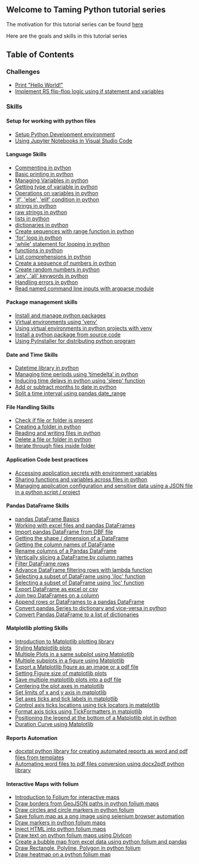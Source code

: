 ## Welcome to Taming Python tutorial series
The motivation for this tutorial series can be found [here](https://nagasudhir.blogspot.com/2020/04/intro-to-taming-python-series_99.html)

Here are the goals and skills in this tutorial series

## Table of Contents

### Challenges
* [Print "Hello World!"](https://nagasudhir.blogspot.com/2020/04/print-hello-world_54.html)
* [Implement RS flip-flop logic using if statement and variables](https://nagasudhir.blogspot.com/2020/07/implement-rs-flip-flop-logic-using-if.html)

### Skills
#### Setup for working with python files
* [Setup Python Development environment](https://nagasudhir.blogspot.com/2020/04/setup-python-development-environment_14.html)
* [Using Jupyter Notebooks in Visual Studio Code](https://nagasudhir.blogspot.com/2020/06/using-jupyter-notebooks-in-visual.html)

#### Language Skills
* [Commenting in python](https://nagasudhir.blogspot.com/2020/04/comments-in-python.html)
* [Basic printing in python](https://nagasudhir.blogspot.com/2020/04/basic-printing-in-python.html)
* [Managing Variables in python](https://nagasudhir.blogspot.com/2020/04/managing-variables-in-python.html)
* [Getting type of variable in python](https://nagasudhir.blogspot.com/2020/05/getting-type-of-python-variable.html)
* [Operations on variables in python](https://nagasudhir.blogspot.com/2020/04/operations-on-variables-in-python.html)
* ['if', 'else', 'elif' condition in python](https://nagasudhir.blogspot.com/2020/04/if-condition-in-python_14.html)
* [strings in python](https://nagasudhir.blogspot.com/2020/04/strings-in-python.html)
* [raw strings in python](https://nagasudhir.blogspot.com/2020/05/raw-strings-in-python.html)
* [lists in python](https://nagasudhir.blogspot.com/2020/04/lists-in-python.html)
* [dictionaries in python](https://nagasudhir.blogspot.com/2020/04/dictionaries-in-python.html)
* [Create sequences with range function in python](https://nagasudhir.blogspot.com/2020/05/create-sequences-with-range-function.html)
* ['for' loop in python](https://nagasudhir.blogspot.com/2020/05/for-loop-in-python.html)
* ['while' statement for looping in python](https://nagasudhir.blogspot.com/2020/05/while-loop-in-python.html)
* [functions in python](https://nagasudhir.blogspot.com/2020/05/fucntions-in-python.html)
* [List comprehensions in python](https://nagasudhir.blogspot.com/2020/05/list-comprehensions-in-python.html)
* [Create a sequence of numbers in python](https://nagasudhir.blogspot.com/2020/07/create-sequence-of-numbers-in-python.html)
* [Create random numbers in python](https://nagasudhir.blogspot.com/2020/05/create-random-numbers-in-python.html)
* ['any', 'all' keywords in python](https://nagasudhir.blogspot.com/2021/05/any-all-keywords-in-python.html)
* [Handling errors in python](https://nagasudhir.blogspot.com/2020/05/hnadling-errors-in-python.html)
* [Read named command line inputs with argparse module](https://nagasudhir.blogspot.com/2020/06/named-command-line-arguments-using.html)

#### Package management skills
* [Install and manage python packages](https://nagasudhir.blogspot.com/2020/05/install-and-manage-packages-in-python.html)
* [Virtual environments using 'venv'](https://nagasudhir.blogspot.com/2020/05/virtual-environments-using-venv.html)
* [Using virtual environments in python projects with venv](https://nagasudhir.blogspot.com/2021/06/using-virtual-environments-in-python.html)
* [Install a python package from source code](https://nagasudhir.blogspot.com/2020/06/install-python-package-from-source-code.html)
* [Using PyInstaller for distributing python program](https://nagasudhir.blogspot.com/2020/06/using-pyinstaller-for-distributing.html)

#### Date and Time Skills
* [Datetime library in python](https://nagasudhir.blogspot.com/2020/05/datetime-library-in-python.html)
* [Managing time periods using ‘timedelta’ in python](https://nagasudhir.blogspot.com/2020/05/timedeltas-in-python.html)
* [Inducing time delays in python using 'sleep' function](https://nagasudhir.blogspot.com/2020/05/inducing-time-delays-in-python-using.html)
* [Add or subtract months to date in python](https://nagasudhir.blogspot.com/2020/06/add-or-subtract-months-to-date-in-python.html)
* [Split a time interval using pandas date_range](https://nagasudhir.blogspot.com/2021/07/split-time-interval-using-pandas.html)

#### File Handling Skills
* [Check if file or folder is present](https://nagasudhir.blogspot.com/2020/05/check-if-file-or-folder-is-present.html)
* [Creating a folder in python](https://nagasudhir.blogspot.com/2020/05/creating-folder-in-python.html)
* [Reading and writing files in python](https://nagasudhir.blogspot.com/2020/05/reading-and-writing-files-in-python.html)
* [Delete a file or folder in python](https://nagasudhir.blogspot.com/2020/05/delete-file-or-folder-in-python.html)
* [Iterate through files inside folder](https://nagasudhir.blogspot.com/2020/05/iterate-through-files-inside-folder.html)

#### Application Code best practices
* [Accessing application secrets with environment variables](https://nagasudhir.blogspot.com/2020/06/accessing-application-secrets-with.html)
* [Sharing functions and variables across files in python](https://nagasudhir.blogspot.com/2020/07/sharing-functions-and-variables-across.html)
* [Managing application configuration and sensitive data using a JSON file in a python script / project](https://nagasudhir.blogspot.com/2021/01/manage-application-configuration-with.html)

#### Pandas DataFrame Skills
* [pandas DataFrame Basics](https://nagasudhir.blogspot.com/2020/05/pandas-dataframe-basics.html)
* [Working with excel files and pandas DataFrames](https://nagasudhir.blogspot.com/2020/05/working-with-excel-and-pandas-dataframes.html)
* [Import pandas DataFrame from DBF file](https://nagasudhir.blogspot.com/2020/06/import-pandas-dataframe-from-dbf-file.html)
* [Getting the shape / dimension of a DataFrame](https://nagasudhir.blogspot.com/2020/05/dimension-of-dataframe.html)
* [Getting the column names of DataFrame](https://nagasudhir.blogspot.com/2020/05/getting-column-names-of-dataframe.html)
* [Rename columns of a Pandas DataFrame](https://nagasudhir.blogspot.com/2021/10/rename-columns-of-pandas-dataframe.html)
* [Vertically slicing a DataFrame by column names](https://nagasudhir.blogspot.com/2020/05/selecting-dataframe-columns.html)
* [Filter DataFrame rows](https://nagasudhir.blogspot.com/2020/05/filter-dataframe-rows.html)
* [Advance DataFrame filtering rows with lambda function](https://nagasudhir.blogspot.com/2021/02/advanced-dataframe-rows-filtering-with.html)
* [Selecting a subset of DataFrame using 'iloc' function](https://nagasudhir.blogspot.com/2020/05/using-iloc-function-of-dataframe.html)
* [Selecting a subset of DataFrame using 'loc' function](https://nagasudhir.blogspot.com/2020/05/using-loc-function-of-dataframe.html)
* [Export DataFrame as excel or csv](https://nagasudhir.blogspot.com/2020/06/export-dataframe-as-excel-or-csv.html)
* [Join two DataFrames on a column](https://nagasudhir.blogspot.com/2020/06/join-two-dataframes-on-column.html)
* [Append rows or DataFrames to a pandas DataFrame](https://nagasudhir.blogspot.com/2020/06/append-rows-or-dataframes-to-pandas.html)
* [Convert pandas Series to dictionary and vice-versa in python](https://nagasudhir.blogspot.com/2020/07/convert-pandas-series-to-dictionary-in.html)
* [Convert Pandas DataFrame to a list of dictionaries](https://nagasudhir.blogspot.com/2021/10/convert-pandas-dataframe-to-list-of.html)

#### Matplotlib plotting Skills
* [Introduction to Matplotlib plotting library](https://nagasudhir.blogspot.com/2020/05/intro-to-matplotlib.html)
* [Styling Matplotlib plots](https://nagasudhir.blogspot.com/2020/05/styling-matplotlib-plots.html)
* [Multiple Plots in a same subplot using Matplotlib](https://nagasudhir.blogspot.com/2020/05/multiple-plots-in-same-subplot-using.html)
* [Multiple subplots in a figure using Matplotlib](https://nagasudhir.blogspot.com/2020/05/multiple-subplots-in-figure-using.html)
* [Export a Matplotlib figure as an image or a pdf file](http://nagasudhir.blogspot.com/2021/05/export-matplotlib-figure-as-image-or.html)
* [Setting Figure size of matplotlib plots](https://nagasudhir.blogspot.com/2020/05/setting-figure-size-of-matplotlib-plots.html)
* [Save multiple matplotlib plots into a pdf file](https://nagasudhir.blogspot.com/2021/10/export-multiple-matplotlib-plots-into.html)
* [Centering the plot axes in matplotlib](https://nagasudhir.blogspot.com/2020/05/centering-plot-axes-in-matplotlib.html)
* [Set limits of x and y axis in matplotlib](https://nagasudhir.blogspot.com/2020/05/set-limits-of-x-and-y-axis-in-matplotlib.html)
* [Set axes ticks and tick labels in matplotlib](https://nagasudhir.blogspot.com/2020/05/set-axes-tick-labels-in-matplotlib.html)
* [Control axis ticks locations using tick locators in matplotlib](https://nagasudhir.blogspot.com/2020/05/control-axis-ticks-locations-using-tick.html)
* [Format axis ticks using TickFormatters in matplotlib](https://nagasudhir.blogspot.com/2020/05/format-axis-ticks-using-tickformatters.html)
* [Positioning the legend at the bottom of a Matplotlib plot in python](https://nagasudhir.blogspot.com/2021/05/matplotlib-legend-at-bottom-of-plot.html)
* [Duration Curve using Matplotlib](http://nagasudhir.blogspot.com/2021/05/duration-curve-using-matplotlib.html)

#### Reports Automation
* [docxtpl python library for creating automated reports as word and pdf files from templates](https://nagasudhir.blogspot.com/2021/10/docxtpl-python-library-for-creating.html)
* [Automating word files to pdf files conversion using docx2pdf python library](https://nagasudhir.blogspot.com/2021/10/automating-word-files-to-pdf-files.html)

#### Interactive Maps with folium
* [Introduction to Folium for interactive maps](https://nagasudhir.blogspot.com/2021/07/introduction-to-folium-for-interactive.html)
* [Draw borders from GeoJSON paths in python folium maps](https://nagasudhir.blogspot.com/2021/07/draw-borders-from-geojson-paths-in.html)
* [Draw circles and circle markers in python folium](https://nagasudhir.blogspot.com/2021/07/draw-circles-and-circle-markers-in.html)
* [Save folium map as a png image using selenium browser automation](https://nagasudhir.blogspot.com/2021/07/save-folium-map-as-png-image-using.html)
* [Draw markers in python folium maps](https://nagasudhir.blogspot.com/2021/07/draw-markers-in-python-folium-maps.html)
* [Inject HTML into python folium maps](https://nagasudhir.blogspot.com/2021/08/inject-html-into-python-folium-maps.html)
* [Draw text on python folium maps using DivIcon](https://nagasudhir.blogspot.com/2021/08/draw-text-on-python-folium-maps-using.html)
* [Create a bubble map from excel data using python folium and pandas](https://nagasudhir.blogspot.com/2021/08/create-bubble-map-from-excel-data-using.html)
* [Draw Rectangle, Polyline, Polygon in python folium](https://nagasudhir.blogspot.com/2021/08/draw-rectangle-polyline-polygon-in.html)
* [Draw heatmap on a python folium map](https://nagasudhir.blogspot.com/2021/08/draw-heatmap-on-python-folium-map.html)
<!--stackedit_data:
eyJwcm9wZXJ0aWVzIjoidGl0bGU6IFRhbWluZyBweXRob24gVG
FibGUgb2YgQ29udGVudHNcbmF1dGhvcjogTmFnYXN1ZGhpciBQ
dWxsYVxuZGF0ZTogJzIwMjAtMDQtMTUnXG50YWdzOiAncHl0aG
9uLCBsZWFybmluZywgdHV0b3JpYWwsIHRhbWluZ19weXRob25f
Z29hbCwgdGFtaW5nX3B5dGhvbl9za2lsbCdcbmNhdGVnb3JpZX
M6ICd0YW1pbmdfcHl0aG9uX2dvYWwsIHRhbWluZ19weXRob25f
c2tpbGwnXG4iLCJoaXN0b3J5IjpbLTEyMzM3MjExOCwtMTc4OD
E3MzAxMCw4ODEwNTI1MjksODk2NDc3MzY2LC0yOTc0MjI4NzEs
LTYxNjcyMTQ1NSw1Mzg4MTQ4ODUsODc2ODQ4MjU0LDUwNTcwNz
czMCwzNzA2OTA3MjcsLTIxMTM4NzY0OTYsNzkxMjAwNTQ5LDE5
ODc3MTYxNDQsLTE5NDkyOTAyMzEsLTE2Mjc3NDU4MDIsLTkzOD
UwMDY4OSwtMTg1NTMwNTg2MywtMTE0NjMwNDYxOSwxNjU2Njk0
MDAxLDEyNTkyMzEzNTddfQ==
-->